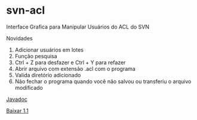 # svn-acl
Interface Grafica para Manipular Usuários do ACL do SVN

Novidades
 1. Adicionar usuários em lotes
 2. Função pesquisa
 4. Ctrl + Z para desfazer e Ctrl + Y para refazer
 5. Abrir arquivo com extensão .acl com o programa
 6. Valida diretório adicionado
 7. Não fechar o programa quando você não salvou ou transferiu o arquivo modificado
 
[Javadoc](https://rawgit.com/Lhuckaz/svn-acl/v.2.0/svn-acl/doc/index.html)

[Baixar 1.1](https://github.com/Lhuckaz/svn-acl/blob/v.2.0/svn-acl-2.0.exe?raw=true)

